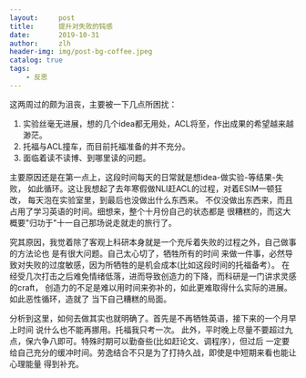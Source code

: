 ```yaml
---
layout:     post
title:      提升对失败的钝感
date:       2019-10-31
author:     zlh
header-img: img/post-bg-coffee.jpeg
catalog: true
tags:
    - 反思
---
```

这两周过的颇为沮丧，主要被一下几点所困扰：

1. 实验丝毫无进展，想的几个idea都无用处，ACL将至，作出成果的希望越来越渺茫。
2. 托福与ACL撞车，而目前托福准备的并不充分。
3. 面临着读不读博、到哪里读的问题。


主要原因还是在第一点上，这段时间每天的日常就是想idea-做实验-等结果-失败，
如此循环。这让我想起了去年寒假做NLI赶ACL的过程，对着ESIM一顿狂改，
每天泡在实验室里，到最后也没做出什么东西来。
不仅没做出东西来，而且占用了学习英语的时间。细想来，整个十月份自己的状态都是
很糟糕的，而这大概要"归功于"十一自己那场说走就走的旅行了。

究其原因，我觉着除了客观上科研本身就是一个充斥着失败的过程之外，自己做事的方法论也
是有很大问题。自己太心切了，牺牲所有的时间
来做一件事，必然导致对失败的过度敏感，因为所牺牲的是机会成本(比如这段时间的托福备考）。
在经受几次打击之后难免情绪低落，进而导致创造力的下降，而科研是一门讲求灵感的craft，
创造力的不足是难以用时间来弥补的，如此更难取得什么实际的进展。如此恶性循环，造就了
当下自己糟糕的局面。

分析到这里，如何去做其实也就明确了。首先是不再牺牲英语，接下来的一个月早上时间
说什么也不能再挪用。托福我只考一次。
此外，平时晚上尽量不要超过九点，保六争八即可。特殊时期可以勤奋些(比如赶论文、调程序），但过后
一定要给自己充分的缓冲时间。劳逸结合不只是为了打持久战，即使是中短期来看也能让心理能量
得到补充。


